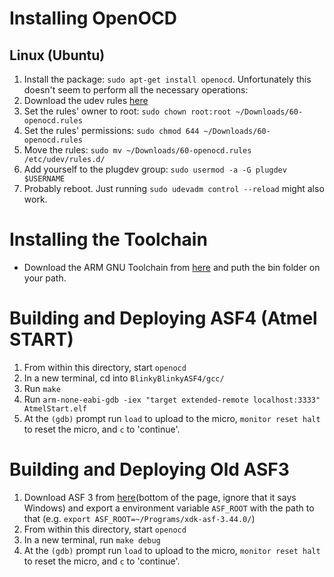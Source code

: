 # Installing OpenOCD
## Linux (Ubuntu)
1. Install the package: `sudo apt-get install openocd`. Unfortunately this doesn't seem to perform all the necessary operations:
2. Download the udev rules [here](https://repo.or.cz/openocd.git/blob_plain/HEAD:/contrib/60-openocd.rules)
3. Set the rules' owner to root: `sudo chown root:root ~/Downloads/60-openocd.rules`
3. Set the rules' permissions: `sudo chmod 644 ~/Downloads/60-openocd.rules`
4. Move the rules: `sudo mv ~/Downloads/60-openocd.rules /etc/udev/rules.d/`
5. Add yourself to the plugdev group: `sudo usermod -a -G plugdev $USERNAME`
6. Probably reboot. Just running `sudo udevadm control --reload` might also work.

# Installing the Toolchain
- Download the ARM GNU Toolchain from [here](https://www.microchip.com/mplab/avr-support/avr-and-arm-toolchains-c-compilers) and puth the bin folder on your path.

# Building and Deploying ASF4 (Atmel START)
1. From within this directory, start `openocd`
2. In a new terminal, cd into `BlinkyBlinkyASF4/gcc/`
3. Run `make`
4. Run `arm-none-eabi-gdb -iex "target extended-remote localhost:3333" AtmelStart.elf`
5. At the `(gdb)` prompt run `load` to upload to the micro, `monitor reset halt` to reset the micro, and `c` to 'continue'.

# Building and Deploying Old ASF3
1. Download ASF 3 from [here](https://www.microchip.com/mplab/avr-support/advanced-software-framework)(bottom of the page, ignore that it says Windows) and export a environment variable `ASF_ROOT` with the path to that (e.g. `export ASF_ROOT=~/Programs/xdk-asf-3.44.0/`)
1. From within this directory, start `openocd`
2. In a new terminal, run `make debug`
3. At the `(gdb)` prompt run `load` to upload to the micro, `monitor reset halt` to reset the micro, and `c` to 'continue'.
